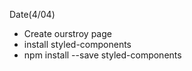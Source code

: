 Date(4/04)
- Create ourstroy page
- install styled-components
- npm install --save styled-components